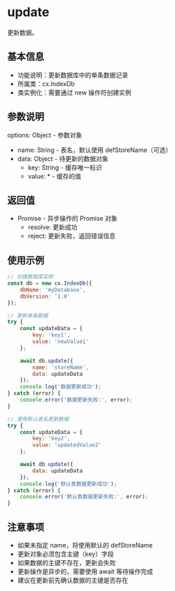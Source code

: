 # update

更新数据。

## 基本信息

- 功能说明：更新数据库中的单条数据记录
- 所属类：cx.IndexDb
- 类实例化：需要通过 new 操作符创建实例

## 参数说明

options: Object - 参数对象
- name: String - 表名，默认使用 defStoreName（可选）
- data: Object - 待更新的数据对象
  - key: String - 缓存唯一标识
  - value: * - 缓存的值

## 返回值

- Promise - 异步操作的 Promise 对象
  - resolve: 更新成功
  - reject: 更新失败，返回错误信息

## 使用示例

```javascript
// 创建数据库实例
const db = new cx.IndexDb({
    dbName: 'myDatabase',
    dbVersion: '1.0'
});

// 更新单条数据
try {
    const updateData = {
        key: 'key1',
        value: 'newValue1'
    };

    await db.update({
        name: 'storeName',
        data: updateData
    });
    console.log('数据更新成功');
} catch (error) {
    console.error('数据更新失败:', error);
}

// 使用默认表名更新数据
try {
    const updateData = {
        key: 'key2',
        value: 'updatedValue2'
    };

    await db.update({
        data: updateData
    });
    console.log('默认表数据更新成功');
} catch (error) {
    console.error('默认表数据更新失败:', error);
}
```

## 注意事项

- 如果未指定 name，将使用默认的 defStoreName
- 更新对象必须包含主键（key）字段
- 如果数据的主键不存在，更新会失败
- 更新操作是异步的，需要使用 await 等待操作完成
- 建议在更新前先确认数据的主键是否存在 